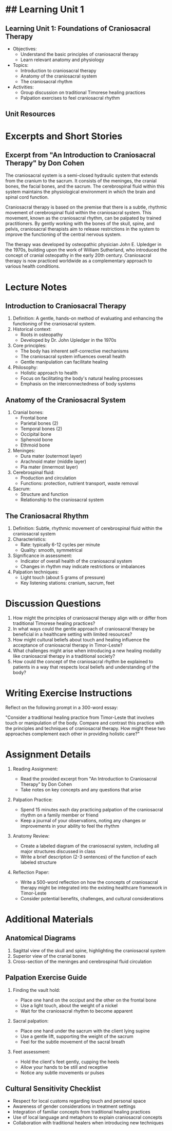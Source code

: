 # ## Learning Unit 1

## Learning Unit 1: Foundations of Craniosacral Therapy
- Objectives:
  * Understand the basic principles of craniosacral therapy
  * Learn relevant anatomy and physiology
- Topics:
  * Introduction to craniosacral therapy
  * Anatomy of the craniosacral system
  * The craniosacral rhythm
- Activities:
  * Group discussion on traditional Timorese healing practices
  * Palpation exercises to feel craniosacral rhythm

## Unit Resources

# Excerpts and Short Stories

## Excerpt from "An Introduction to Craniosacral Therapy" by Don Cohen

The craniosacral system is a semi-closed hydraulic system that extends from the cranium to the sacrum. It consists of the meninges, the cranial bones, the facial bones, and the sacrum. The cerebrospinal fluid within this system maintains the physiological environment in which the brain and spinal cord function.

Craniosacral therapy is based on the premise that there is a subtle, rhythmic movement of cerebrospinal fluid within the craniosacral system. This movement, known as the craniosacral rhythm, can be palpated by trained practitioners. By gently working with the bones of the skull, spine, and pelvis, craniosacral therapists aim to release restrictions in the system to improve the functioning of the central nervous system.

The therapy was developed by osteopathic physician John E. Upledger in the 1970s, building upon the work of William Sutherland, who introduced the concept of cranial osteopathy in the early 20th century. Craniosacral therapy is now practiced worldwide as a complementary approach to various health conditions.

# Lecture Notes

## Introduction to Craniosacral Therapy

1. Definition: A gentle, hands-on method of evaluating and enhancing the functioning of the craniosacral system.
2. Historical context:
   - Roots in osteopathy
   - Developed by Dr. John Upledger in the 1970s
3. Core principles:
   - The body has inherent self-corrective mechanisms
   - The craniosacral system influences overall health
   - Gentle manipulation can facilitate healing
4. Philosophy:
   - Holistic approach to health
   - Focus on facilitating the body's natural healing processes
   - Emphasis on the interconnectedness of body systems

## Anatomy of the Craniosacral System

1. Cranial bones:
   - Frontal bone
   - Parietal bones (2)
   - Temporal bones (2)
   - Occipital bone
   - Sphenoid bone
   - Ethmoid bone
2. Meninges:
   - Dura mater (outermost layer)
   - Arachnoid mater (middle layer)
   - Pia mater (innermost layer)
3. Cerebrospinal fluid:
   - Production and circulation
   - Functions: protection, nutrient transport, waste removal
4. Sacrum:
   - Structure and function
   - Relationship to the craniosacral system

## The Craniosacral Rhythm

1. Definition: Subtle, rhythmic movement of cerebrospinal fluid within the craniosacral system
2. Characteristics:
   - Rate: typically 6-12 cycles per minute
   - Quality: smooth, symmetrical
3. Significance in assessment:
   - Indicator of overall health of the craniosacral system
   - Changes in rhythm may indicate restrictions or imbalances
4. Palpation techniques:
   - Light touch (about 5 grams of pressure)
   - Key listening stations: cranium, sacrum, feet

# Discussion Questions

1. How might the principles of craniosacral therapy align with or differ from traditional Timorese healing practices?
2. In what ways could the gentle approach of craniosacral therapy be beneficial in a healthcare setting with limited resources?
3. How might cultural beliefs about touch and healing influence the acceptance of craniosacral therapy in Timor-Leste?
4. What challenges might arise when introducing a new healing modality like craniosacral therapy in a traditional society?
5. How could the concept of the craniosacral rhythm be explained to patients in a way that respects local beliefs and understanding of the body?

# Writing Exercise Instructions

Reflect on the following prompt in a 300-word essay:

"Consider a traditional healing practice from Timor-Leste that involves touch or manipulation of the body. Compare and contrast this practice with the principles and techniques of craniosacral therapy. How might these two approaches complement each other in providing holistic care?"

# Assignment Details

1. Reading Assignment:
   - Read the provided excerpt from "An Introduction to Craniosacral Therapy" by Don Cohen
   - Take notes on key concepts and any questions that arise

2. Palpation Practice:
   - Spend 15 minutes each day practicing palpation of the craniosacral rhythm on a family member or friend
   - Keep a journal of your observations, noting any changes or improvements in your ability to feel the rhythm

3. Anatomy Review:
   - Create a labeled diagram of the craniosacral system, including all major structures discussed in class
   - Write a brief description (2-3 sentences) of the function of each labeled structure

4. Reflection Paper:
   - Write a 500-word reflection on how the concepts of craniosacral therapy might be integrated into the existing healthcare framework in Timor-Leste
   - Consider potential benefits, challenges, and cultural considerations

# Additional Materials

## Anatomical Diagrams

1. Sagittal view of the skull and spine, highlighting the craniosacral system
2. Superior view of the cranial bones
3. Cross-section of the meninges and cerebrospinal fluid circulation

## Palpation Exercise Guide

1. Finding the vault hold:
   - Place one hand on the occiput and the other on the frontal bone
   - Use a light touch, about the weight of a nickel
   - Wait for the craniosacral rhythm to become apparent

2. Sacral palpation:
   - Place one hand under the sacrum with the client lying supine
   - Use a gentle lift, supporting the weight of the sacrum
   - Feel for the subtle movement of the sacral breath

3. Feet assessment:
   - Hold the client's feet gently, cupping the heels
   - Allow your hands to be still and receptive
   - Notice any subtle movements or pulses

## Cultural Sensitivity Checklist

- Respect for local customs regarding touch and personal space
- Awareness of gender considerations in treatment settings
- Integration of familiar concepts from traditional healing practices
- Use of local language and metaphors to explain craniosacral concepts
- Collaboration with traditional healers when introducing new techniques